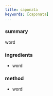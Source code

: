 ```yaml
---
title: caponata
keywords: [caponata]
...
```


### summary
word

### ingredients
- word

### method
- word
